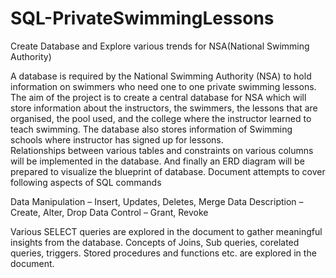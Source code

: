 # SQL-PrivateSwimmingLessons
Create Database and Explore various trends for NSA(National Swimming Authority) 

A database is required by the National Swimming Authority (NSA) to hold information on swimmers who need one to one private swimming lessons. The aim of the project is to create a central database for NSA which will store information about the instructors, the swimmers, the lessons that are organised, the pool used, and the college where the instructor learned to teach swimming. The database also stores information of Swimming schools where instructor has signed up for lessons.  
Relationships between various tables and constraints on various columns will be implemented in the database. And finally an ERD diagram will be prepared to visualize the blueprint of database.
Document attempts to cover following aspects of SQL commands

Data Manipulation – Insert, Updates, Deletes, Merge
Data Description – Create, Alter, Drop
Data Control – Grant, Revoke

Various SELECT queries are explored in the document to gather meaningful insights from the database. Concepts of Joins, Sub queries, corelated queries, triggers. Stored procedures and functions etc. are explored in the document.
